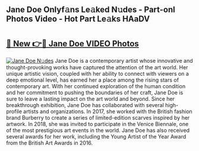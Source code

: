 ## Jane Doe Onlyf𝚊ns Le𝚊ked N𝚞des - Part-onl Photos Video - Hot Part Le𝚊ks HAaDV

# <h2><a href="http://ab62590.deff.icu/?id=Jane+Doe">🔗 New 👉🔴 Jane Doe VIDEO Photos</a></h2>

[![Jane Doe N𝚞des](https://i.imgur.com/rIISA9y.gif)](http://ab62590.deff.icu/?id=Jane+Doe)
Jane Doe is a contemporary artist whose innovative and thought-provoking works have captured the attention of the art world. Her unique artistic vision, coupled with her ability to connect with viewers on a deep emotional level, has earned her a place among the rising stars of contemporary art. With her continued exploration of the human condition and her commitment to pushing the boundaries of her craft, Jane Doe is sure to leave a lasting impact on the art world and beyond. Since her breakthrough exhibition, Jane Doe has collaborated with several high-profile artists and organizations. In 2017, she worked with the British fashion brand Burberry to create a series of limited-edition scarves inspired by her artwork. In 2018, she was invited to participate in the Venice Biennale, one of the most prestigious art events in the world. Jane Doe has also received several awards for her work, including the Young Artist of the Year Award from the British Art Awards in 2016.
